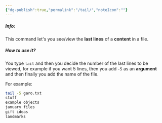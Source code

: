 ```yaml
---
{"dg-publish":true,"permalink":"/tail/","noteIcon":""}
---
```


##### Info:
This command let's you see/view the **last lines** of a **content** in a file.

##### How to use it?
You type `tail` and then you decide the number of the last lines to be viewed, for example if you want 5 lines, then you add `-5` as an **argument** and then finally you add the name of the file.

For example:
```bash
tail -5 garo.txt
stuff
example objects
january files
gift ideas
landmarks
```
